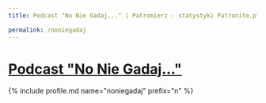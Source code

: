 ```yaml
---
title: Podcast "No Nie Gadaj..." | Patromierz - statystyki Patronite.pl

permalink: /noniegadaj
---
```


# [Podcast "No Nie Gadaj..."](https://patronite.pl/noniegadaj)

{% include profile.md name="noniegadaj" prefix="n" %}
